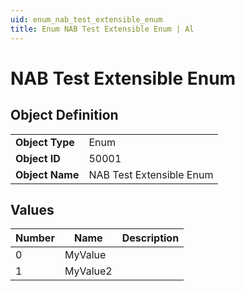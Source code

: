 ```yaml
---
uid: enum_nab_test_extensible_enum
title: Enum NAB Test Extensible Enum | Al
---
```

# NAB Test Extensible Enum

## Object Definition

<table>
<tr><td><b>Object Type</b></td><td>Enum</td></tr>
<tr><td><b>Object ID</b></td><td>50001</td></tr>
<tr><td><b>Object Name</b></td><td>NAB Test Extensible Enum</td></tr>
</table>

## Values

| Number | Name | Description |
| ---- | ------- | ----------- |
| 0 | MyValue |  |
| 1 | MyValue2 |  |

